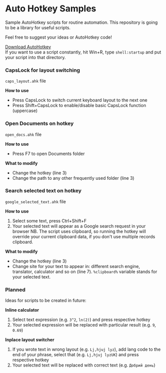 # Auto Hotkey Samples

Sample AutoHotkey scripts for routine automation. This repository is going to be a library for useful scripts.

Feel free to suggest your ideas or AutoHotkey code!

[Download AutoHotkey](https://www.autohotkey.com)  
If you want to use a script constantly, hit Win+R, type `shell:startup` and put your script into that directory.

### CapsLock for layout switching 
`caps_layout.ahk` file

**How to use**
* Press CapsLock to switch current keyboard layout to the next one
* Press Shift+CapsLock to enable/disable basic CapsLock function (uppercase)

### Open Documents on hotkey
`open_docs.ahk` file

**How to use**
* Press F7 to open Documents folder

**What to modify**
* Change the hotkey (line 3)
* Change the path to any other frequently used folder (line 3)

### Search selected text on hotkey
`google_selected_text.ahk` file

**How to use**
1. Select some text, press Ctrl+Shift+F
2. Your selected text will appear as a Google search request in your browser
NB. The script uses clipboard, so running the hotkey will override your current clipboard data, if you don't use multiple records clipboard.

**What to modify**
* Change the hotkey (line 3)
* Change site for your text to appear in: different search engine, translator, calculator and so on (line 7). `%clipboard%` variable stands for your selected text. 


### Planned
Ideas for scripts to be created in future:

**Inline calculator**
1. Select text expression (e.g. `3^2`, `ln(2)`) and press respective hotkey
2. Your selected expression will be replaced with particular result (e.g. `9`, `0.69`)

**Inplace layout switcher**
1. If you wrote text in wrong layout (e.g. `Lj,hjuj lyz`), add lang code to the end of your phrase, select that (e.g. `Lj,hjuj lyzUK`) and press respective hotkey
2. Your selected text will be replaced with correct text (e.g. `Добрий день`)

